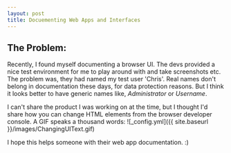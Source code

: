 ```yaml
---
layout: post
title: Docuementing Web Apps and Interfaces
---
```


## The Problem:
Recently, I found myself documenting a browser UI. The devs provided a nice test environment for me to play around with and take screenshots etc. The problem was, they had named my test user 'Chris'. Real names don't belong in documentation these days, for data protection reasons. But I think it looks better to have generic names like, *Administrator* or *Username*.

I can't share the product I was working on at the time, but I thought I'd share how you can change HTML elements from the browser developer console. 
A GIF speaks a thousand words:
![_config.yml]({{ site.baseurl }}/images/ChangingUIText.gif)

I hope this helps someone with their web app documentation. :)
